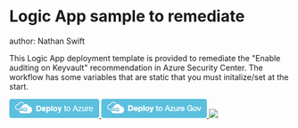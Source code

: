 # Logic App sample to remediate
author: Nathan Swift

This Logic App deployment template is provided to remediate the "Enable auditing on Keyvault" 
recommendation in Azure Security Center.  The workflow has some variables that are static that
you must initalize/set at the start.



<a href="https://portal.azure.com/#create/Microsoft.Template/uri/https%3A%2F%2Fraw.githubusercontent.com%2FAzure%2FAzure-Security-Center%2Fmaster%2FWorkflow%2520automation%2FEnable-KeyVault%2Fazuredeploy.json" target="_blank">
    <img src="https://raw.githubusercontent.com/Azure/azure-quickstart-templates/master/1-CONTRIBUTION-GUIDE/images/deploytoazure.png"/>
</a>
<a href="https://portal.azure.us/#create/Microsoft.Template/uri/https%3A%2F%2Fraw.githubusercontent.com%2FAzure%2FAzure-Security-Center%2Fmaster%2FWorkflow%2520automation%2FEnable-KeyVault%2Fazuredeploy.json" target="_blank">
    <img src="https://raw.githubusercontent.com/Azure/azure-quickstart-templates/master/1-CONTRIBUTION-GUIDE/images/deploytoazuregov.png"
</a>
<a href="http://armviz.io/#/?load=https%3A%2F%2Fgithub.com%2FAzure%2FAzure-Security-Center%2Fblob%2Fmaster%2FRemediation%2520scripts%2FEnable%2520auditing%2520for%2520the%2520Keyvault%2FLogic%2520App%2Fazuredeploy.json" target="_blank">
    <img src="http://armviz.io/visualizebutton.png"/>
</a>